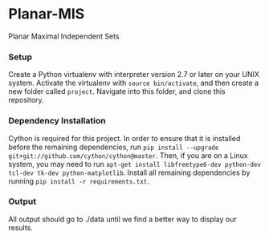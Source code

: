 # Planar-MIS
Planar Maximal Independent Sets

### Setup

Create a Python virtualenv with interpreter version 2.7 or later on your UNIX system. Activate the virtualenv with `source bin/activate`, and then create a new folder called `project`. Navigate into this folder, and clone this repository.

### Dependency Installation

Cython is required for this project. In order to ensure that it is installed before the remaining dependencies, run `pip install --upgrade git+git://github.com/cython/cython@master`. Then, if you are on a Linux system, you may need to run `apt-get install libfreetype6-dev python-dev tcl-dev tk-dev
 python-matplotlib`. Install all remaining dependencies by running `pip install -r requirements.txt`.  

### Output

All output should go to ./data until we find a better way to display our results.
